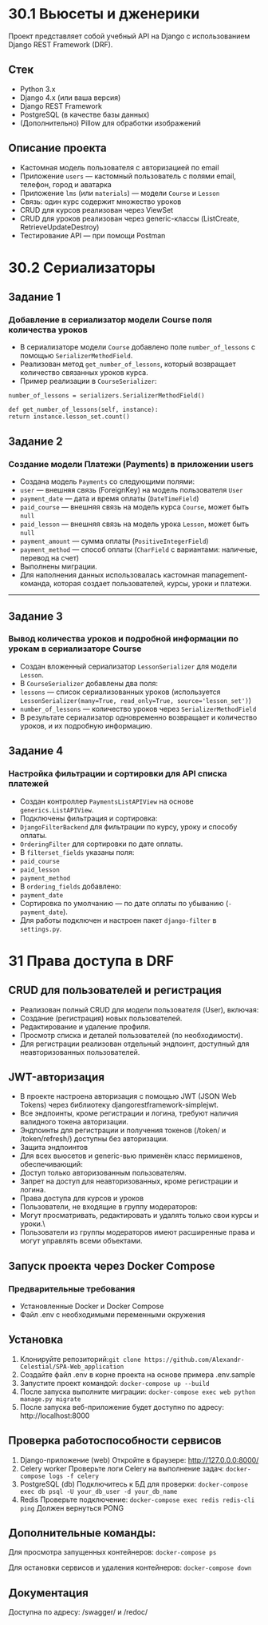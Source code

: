 # 30.1 Вьюсеты и дженерики

Проект представляет собой учебный API на Django с использованием Django REST Framework (DRF).

## Стек

- Python 3.x
- Django 4.x (или ваша версия)
- Django REST Framework
- PostgreSQL (в качестве базы данных)
- (Дополнительно) Pillow для обработки изображений

## Описание проекта

- Кастомная модель пользователя с авторизацией по email  
- Приложение `users` — кастомный пользователь с полями email, телефон, город и аватарка  
- Приложение `lms` (или `materials`) — модели `Course` и `Lesson`  
- Связь: один курс содержит множество уроков  
- CRUD для курсов реализован через ViewSet  
- CRUD для уроков реализован через generic-классы (ListCreate, RetrieveUpdateDestroy)  
- Тестирование API — при помощи Postman

# 30.2 Сериализаторы

## Задание 1  
### Добавление в сериализатор модели Course поля количества уроков

- В сериализаторе модели `Course` добавлено поле `number_of_lessons` с помощью `SerializerMethodField`.
- Реализован метод `get_number_of_lessons`, который возвращает количество связанных уроков курса.
- Пример реализации в `CourseSerializer`:

```
number_of_lessons = serializers.SerializerMethodField()

def get_number_of_lessons(self, instance):
return instance.lesson_set.count()
```

## Задание 2  
### Создание модели Платежи (Payments) в приложении users

- Создана модель `Payments` со следующими полями:
- `user` — внешняя связь (ForeignKey) на модель пользователя `User`
- `payment_date` — дата и время оплаты (`DateTimeField`)
- `paid_course` — внешняя связь на модель курса `Course`, может быть `null`
- `paid_lesson` — внешняя связь на модель урока `Lesson`, может быть `null`
- `payment_amount` — сумма оплаты (`PositiveIntegerField`)
- `payment_method` — способ оплаты (`CharField` с вариантами: наличные, перевод на счет)
- Выполнены миграции.
- Для наполнения данных использовалась кастомная management-команда, которая создает пользователей, курсы, уроки и платежи.

---

## Задание 3  
### Вывод количества уроков и подробной информации по урокам в сериализаторе Course

- Создан вложенный сериализатор `LessonSerializer` для модели `Lesson`.
- В `CourseSerializer` добавлены два поля:
- `lessons` — список сериализованных уроков (используется `LessonSerializer(many=True, read_only=True, source='lesson_set')`)
- `number_of_lessons` — количество уроков через `SerializerMethodField`
- В результате сериализатор одновременно возвращает и количество уроков, и их подробную информацию.

## Задание 4  
### Настройка фильтрации и сортировки для API списка платежей

- Создан контроллер `PaymentsListAPIView` на основе `generics.ListAPIView`.
- Подключены фильтрация и сортировка:
- `DjangoFilterBackend` для фильтрации по курсу, уроку и способу оплаты.
- `OrderingFilter` для сортировки по дате оплаты.
- В `filterset_fields` указаны поля:
- `paid_course`
- `paid_lesson`
- `payment_method`
- В `ordering_fields` добавлено:
- `payment_date`
- Сортировка по умолчанию — по дате оплаты по убыванию (`-payment_date`).
- Для работы подключен и настроен пакет `django-filter` в `settings.py`.

# 31 Права доступа в DRF

## CRUD для пользователей и регистрация
- Реализован полный CRUD для модели пользователя (User), включая:
- Создание (регистрация) новых пользователей.
- Редактирование и удаление профиля.
- Просмотр списка и деталей пользователей (по необходимости).
- Для регистрации реализован отдельный эндпоинт, доступный для неавторизованных пользователей.

## JWT-авторизация
- В проекте настроена авторизация с помощью JWT (JSON Web Tokens) через библиотеку djangorestframework-simplejwt.
- Все эндпоинты, кроме регистрации и логина, требуют наличия валидного токена авторизации.
- Эндпоинты для регистрации и получения токенов (/token/ и /token/refresh/) доступны без авторизации.
- Защита эндпоинтов
- Для всех вьюсетов и generic-вью применён класс пермишенов, обеспечивающий:
- Доступ только авторизованным пользователям.
- Запрет на доступ для неавторизованных, кроме регистрации и логина.
- Права доступа для курсов и уроков
- Пользователи, не входящие в группу модераторов:
- Могут просматривать, редактировать и удалять только свои курсы и уроки.\
- Пользователи из группы модераторов имеют расширенные права и могут управлять всеми объектами.

## Запуск проекта через Docker Compose
### Предварительные требования
+ Установленные Docker и Docker Compose
+ Файл .env с необходимыми переменными окружения

## Установка
1. Клонируйте репозиторий:```git clone https://github.com/Alexandr-Celestial/SPA-Web_application```
2. Создайте файл .env в корне проекта на основе примера .env.sample
3. Запустите проект командой: ```docker-compose up --build```
4. После запуска выполните миграции: ```docker-compose exec web python manage.py migrate```
5. После запуска веб-приложение будет доступно по адресу: http://localhost:8000

## Проверка работоспособности сервисов
1. Django-приложение (web) Откройте в браузере: http://127.0.0.0:8000/
2. Celery worker Проверьте логи Celery на выполнение задач:
```docker-compose logs -f celery```
3. PostgreSQL (db) Подключитесь к БД для проверки:
```docker-compose exec db psql -U your_db_user -d your_db_name```
4. Redis Проверьте подключение:
```docker-compose exec redis redis-cli ping```
Должен вернуться PONG

## Дополнительные команды:
Для просмотра запущенных контейнеров:
```docker-compose ps```

Для остановки сервисов и удаления контейнеров:
```docker-compose down```

## Документация
Доступна по адресу: /swagger/ и /redoc/